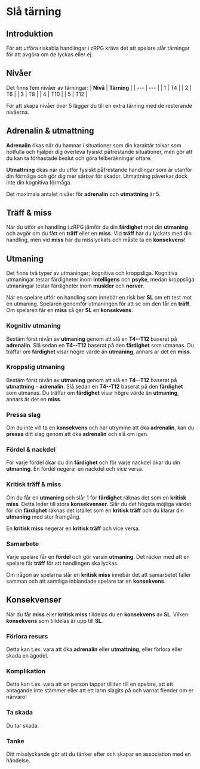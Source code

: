# Slå tärning
## Introduktion
För att utföra riskabla handlingar i zRPG krävs det att spelare slår tärningar för att avgöra om de lyckas eller ej.
## Nivåer
Det finns fem nivåer av tärningar:
| **Nivå** | **Tärning** |
| --- | --- |
| 1 | T4 |
| 2 | T6 |
| 3 | T8 |
| 4 | T10 |
| 5 | T12 |

För att skapa nivåer över 5 lägger du till en extra tärning med de resterande nivåerna. 

## Adrenalin & utmattning
**Adrenalin** ökas när du hamnar i situationer som din karaktär tolkar som hotfulla och hjälper dig överleva fysiskt påfrestande situationer, men gör att du kan ta förhastade beslut och göra felberäkningar oftare.

**Utmattning** ökas när du utför fysiskt påfrestande handlingar som är utanför din förmåga och gör dig mer sårbar för skador. Utmattning påverkar dock inte din kognitiva förmåga.

Det maximala antalet nivåer för **adrenalin** och **utmattning** är 5.

## Träff & miss
När du utför en handling i zRPG jämför du din **färdighet** mot din **utmaning** och avgör om du fått en **träff** eller en **miss**. Vid **träff** har du lyckats med din handling, men vid **miss** har du misslyckats och måste ta en **konsekvens**!

## Utmaning
Det finns två typer av utmaningar; kognitiva och kroppsliga. Kognitiva utmaningar testar färdigheter inom **intelligens** och **psyke**, medan kroppsliga utmaningar testar färdigheter inom **muskler** och **nerver**.

När en spelare utför en handling som innebär en risk ber **SL** om ett test mot en utmaning. Spelaren genomför utmaningen för att se om den får en **träff**. Om spelaren får en **miss** så ger **SL** en **konsekvens**.

### Kognitiv utmaning
Bestäm först nivån av **utmaning** genom att slå en **T4--T12** baserat på **adrenalin**. Slå sedan en **T4--T12** baserat på den **färdighet** som utmanas. Du träffar om **färdighet** visar högre värde än **utmaning**, annars är det en **miss**.

### Kroppslig utmaning
Bestäm först nivån av **utmaning** genom att slå en **T4--T12** baserat på **utmattning** - **adrenalin**. Slå sedan en **T4--T12** baserat på den **färdighet** som utmanas. Du träffar om **färdighet** visar högre värde än **utmaning**, annars är det en **miss**.

### Pressa slag
Om du inte vill ta en **konsekvens** och har utrymme att öka **adrenalin**, kan du **pressa** ditt slag genom att öka **adrenalin** och slå om igen.

### Fördel & nackdel
För varje fördel ökar du din **färdighet** och för varje nackdel ökar du din **utmaning**. En fördel negerar en nackdel och vice versa.

### Kritisk träff & miss
Om du får en **utmaning** och slår 1 för **färdighet** räknas det som en **kritisk miss**. Detta leder till stora **konsekvenser**. Slår du det högsta möjliga värdet för din **färdighet** räknas det istället som en **kritisk träff** och du klarar din **utmaning** med stor framgång.

En **kritisk miss** negerar en **kritisk träff** och vice versa.

### Samarbete
Varje spelare får en **fördel** och gör varsin **utmaning**. Det räcker med att en spelare får **träff** för att handlingen ska lyckas.

Om någon av spelarna slår en **kritisk miss** innebär det att samarbetet faller samman och att samtliga inblandade spelare tar en **konsekvens**.

## Konsekvenser
När du får **miss** eller **kritisk miss** tilldelas du en **konsekvens** av **SL**. Vilken **konsekvens** som tilldelas är upp till **SL**.

### Förlora resurs
Detta kan t.ex. vara att öka **adrenalin** eller **utmattning**, eller förlora eller skada en ägodel.

### Komplikation
Detta kan t.ex. vara att en person tappar tilliten till en spelare, att ett antagande inte stämmer eller att ett larm slagits på och varnat fiender om er närvaro!

### Ta skada
Du tar skada.

### Tanke
Ditt misslyckande gör att du tänker efter och skapar en association med en händelse.